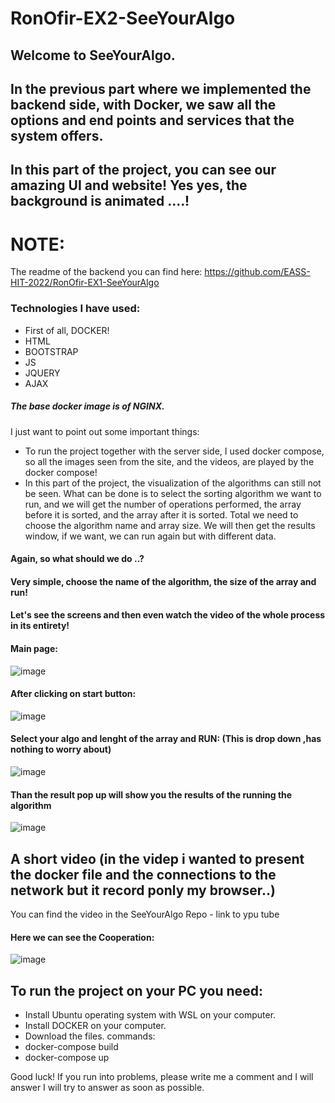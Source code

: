 # RonOfir-EX2-SeeYourAlgo

## Welcome to SeeYourAlgo.
## In the previous part where we implemented the backend side, with Docker, we saw all the options and end points and services that the system offers.
## In this part of the project, you can see our amazing UI and website! Yes yes, the background is animated ....!

# NOTE:
The readme of the backend you can find here:
https://github.com/EASS-HIT-2022/RonOfir-EX1-SeeYourAlgo


### Technologies I have used:
- First of all, DOCKER!
- HTML
- BOOTSTRAP
- JS
- JQUERY
- AJAX
 ##### The base docker image is of NGINX.

I just want to point out some important things:
+ To run the project together with the server side, I used docker compose, so all the images seen from the site, and the videos, are played by the docker compose!
+ In this part of the project, the visualization of the algorithms can still not be seen.
What can be done is to select the sorting algorithm we want to run, and we will get the number of operations performed, the array before it is sorted, and the array after it is sorted. Total we need to choose the algorithm name and array size.
We will then get the results window, if we want, we can run again but with different data.


#### Again, so what should we do ..?
#### Very simple, choose the name of the algorithm, the size of the array and run!
#### Let's see the screens and then even watch the video of the whole process in its entirety!

#### Main page:

![image](https://user-images.githubusercontent.com/48864890/170272965-f0162180-0a79-4d97-a2ec-0e5aa77bc567.png)

#### After clicking on start button:

![image](https://user-images.githubusercontent.com/48864890/170273103-4a88e36c-4130-41cb-872b-40e6dedfed81.png)

#### Select your algo and lenght of the array and RUN: (This is drop down ,has nothing to worry about)

![image](https://user-images.githubusercontent.com/48864890/170273385-76199c5c-4cc2-4d3e-a020-5775f2ea592e.png)

#### Than the result pop up will show you the results of the running the algorithm

![image](https://user-images.githubusercontent.com/48864890/170273673-32a73892-7369-4711-84e4-41910c2bd53b.png)


## A short video (in the videp i wanted to present the docker file and the connections to the network but it record ponly my browser..) 



You can find the video in the SeeYourAlgo Repo - link to ypu tube



#### Here we can see the Cooperation: 
![image](https://user-images.githubusercontent.com/48864890/170273898-a7b7df62-4b35-44ea-a00d-3565874ad4ff.png)


## To run the project on your PC you need:
- Install Ubuntu operating system with WSL on your computer.
- Install DOCKER on your computer.
- Download the files.
commands:
- docker-compose build
- docker-compose up

Good luck!
If you run into problems, please write me a comment and I will answer I will try to answer as soon as possible.




